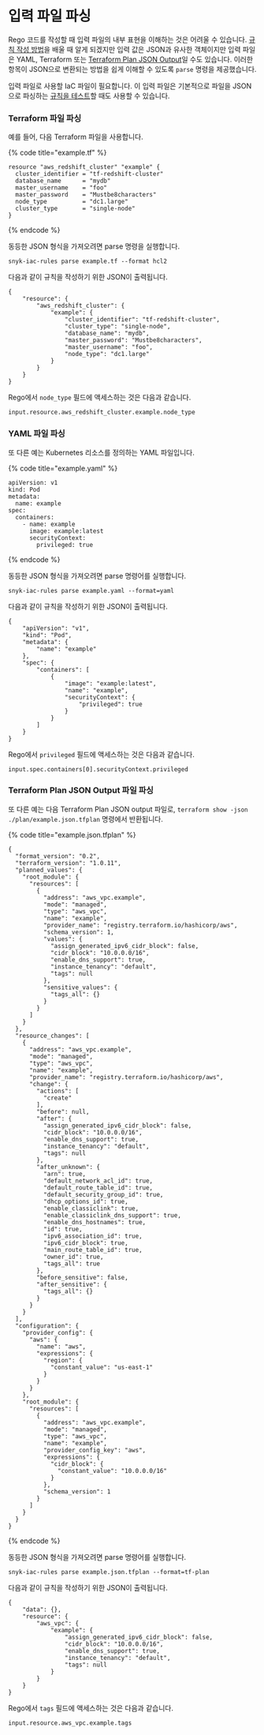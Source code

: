 # 입력 파일 파싱

Rego 코드를 작성할 때 입력 파일의 내부 표현을 이해하는 것은 어려울 수 있습니다. [규칙 작성 방법](writing-a-rule.md)을 배울 때 알게 되겠지만 입력 값은 JSON과 유사한 객체이지만 입력 파일은 YAML, Terraform 또는 [Terraform Plan JSON Output](https://www.terraform.io/internals/json-format)일 수도 있습니다. 이러한 항목이 JSON으로 변환되는 방법을 쉽게 이해할 수 있도록 `parse` 명령을 제공했습니다.

입력 파일로 사용할 IaC 파일이 필요합니다. 이 입력 파일은 기본적으로 파일을 JSON으로 파싱하는 [규칙을 테스트](testing-a-rule.md)할 때도 사용할 수 있습니다.

### Terraform 파일 파싱

예를 들어, 다음 Terraform 파일을 사용합니다.

{% code title="example.tf" %}
```
resource "aws_redshift_cluster" "example" {
  cluster_identifier = "tf-redshift-cluster"
  database_name      = "mydb"
  master_username    = "foo"
  master_password    = "Mustbe8characters"
  node_type          = "dc1.large"
  cluster_type       = "single-node"
}
```
{% endcode %}

동등한 JSON 형식을 가져오려면 parse 명령을 실행합니다.

```
snyk-iac-rules parse example.tf --format hcl2
```

다음과 같이 규칙을 작성하기 위한 JSON이 출력됩니다.

```
{
	"resource": {
		"aws_redshift_cluster": {
			"example": {
				"cluster_identifier": "tf-redshift-cluster",
				"cluster_type": "single-node",
				"database_name": "mydb",
				"master_password": "Mustbe8characters",
				"master_username": "foo",
				"node_type": "dc1.large"
			}
		}
	}
}
```

Rego에서 `node_type` 필드에 액세스하는 것은 다음과 같습니다.

```
input.resource.aws_redshift_cluster.example.node_type
```

### YAML 파일 파싱

또 다른 예는 Kubernetes 리소스를 정의하는 YAML 파일입니다.

{% code title="example.yaml" %}
```
apiVersion: v1
kind: Pod
metadata:
  name: example
spec:
  containers:
    - name: example
      image: example:latest
      securityContext:
        privileged: true 
```
{% endcode %}

동등한 JSON 형식을 가져오려면 parse 명령어를 실행합니다.

```
snyk-iac-rules parse example.yaml --format=yaml
```

다음과 같이 규칙을 작성하기 위한 JSON이 출력됩니다.

```
{
	"apiVersion": "v1",
	"kind": "Pod",
	"metadata": {
		"name": "example"
	},
	"spec": {
		"containers": [
			{
				"image": "example:latest",
				"name": "example",
				"securityContext": {
					"privileged": true
				}
			}
		]
	}
}
```

Rego에서 `privileged` 필드에 액세스하는 것은 다음과 같습니다.

```
input.spec.containers[0].securityContext.privileged
```

### Terraform Plan JSON Output 파일 파싱

또 다른 예는 다음 Terraform Plan JSON output 파일로, `terraform show -json ./plan/example.json.tfplan` 명령에서 반환됩니다.

{% code title="example.json.tfplan" %}
```
{
  "format_version": "0.2",
  "terraform_version": "1.0.11",
  "planned_values": {
    "root_module": {
      "resources": [
        {
          "address": "aws_vpc.example",
          "mode": "managed",
          "type": "aws_vpc",
          "name": "example",
          "provider_name": "registry.terraform.io/hashicorp/aws",
          "schema_version": 1,
          "values": {
            "assign_generated_ipv6_cidr_block": false,
            "cidr_block": "10.0.0.0/16",
            "enable_dns_support": true,
            "instance_tenancy": "default",
            "tags": null
          },
          "sensitive_values": {
            "tags_all": {}
          }
        }
      ]
    }
  },
  "resource_changes": [
    {
      "address": "aws_vpc.example",
      "mode": "managed",
      "type": "aws_vpc",
      "name": "example",
      "provider_name": "registry.terraform.io/hashicorp/aws",
      "change": {
        "actions": [
          "create"
        ],
        "before": null,
        "after": {
          "assign_generated_ipv6_cidr_block": false,
          "cidr_block": "10.0.0.0/16",
          "enable_dns_support": true,
          "instance_tenancy": "default",
          "tags": null
        },
        "after_unknown": {
          "arn": true,
          "default_network_acl_id": true,
          "default_route_table_id": true,
          "default_security_group_id": true,
          "dhcp_options_id": true,
          "enable_classiclink": true,
          "enable_classiclink_dns_support": true,
          "enable_dns_hostnames": true,
          "id": true,
          "ipv6_association_id": true,
          "ipv6_cidr_block": true,
          "main_route_table_id": true,
          "owner_id": true,
          "tags_all": true
        },
        "before_sensitive": false,
        "after_sensitive": {
          "tags_all": {}
        }
      }
    }
  ],
  "configuration": {
    "provider_config": {
      "aws": {
        "name": "aws",
        "expressions": {
          "region": {
            "constant_value": "us-east-1"
          }
        }
      }
    },
    "root_module": {
      "resources": [
        {
          "address": "aws_vpc.example",
          "mode": "managed",
          "type": "aws_vpc",
          "name": "example",
          "provider_config_key": "aws",
          "expressions": {
            "cidr_block": {
              "constant_value": "10.0.0.0/16"
            }
          },
          "schema_version": 1
        }
      ]
    }
  }
}
```
{% endcode %}

동등한 JSON 형식을 가져오려면 parse 명령어를 실행합니다.

```
snyk-iac-rules parse example.json.tfplan --format=tf-plan
```

다음과 같이 규칙을 작성하기 위한 JSON이 출력됩니다.

```
{
	"data": {},
	"resource": {
		"aws_vpc": {
			"example": {
				"assign_generated_ipv6_cidr_block": false,
				"cidr_block": "10.0.0.0/16",
				"enable_dns_support": true,
				"instance_tenancy": "default",
				"tags": null
			}
		}
	}
}
```

Rego에서 `tags` 필드에 액세스하는 것은 다음과 같습니다.

```
input.resource.aws_vpc.example.tags
```
